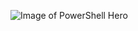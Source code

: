 ![Image of PowerShell Hero](https://www.blogabout.cloud/wp-content/uploads/2018/10/cropped-PowerShell-Hero.png)
